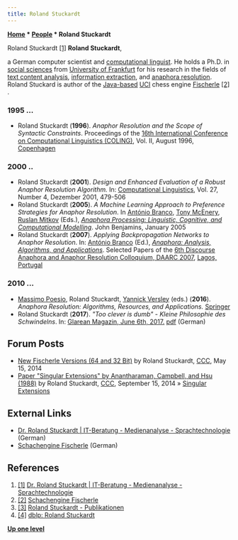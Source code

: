 ```yaml
---
title: Roland Stuckardt
---
```

**[Home](Home "Home") \* [People](People "People") \* Roland Stuckardt**



 [](File:RolandStuckardt012000.JPG) Roland Stuckardt <a id="cite-note-1" href="#cite-ref-1">[1]</a> 
**Roland Stuckardt**,  

a German computer scientist and [computational linguist](https://en.wikipedia.org/wiki/Computational_linguistics). He holds a Ph.D. in [social sciences](https://en.wikipedia.org/wiki/Social_science) from [University of Frankfurt](https://en.wikipedia.org/wiki/Goethe_University_Frankfurt) for his research in the fields of [text content analysis](https://en.wikipedia.org/wiki/Content_analysis), [information extraction](https://en.wikipedia.org/wiki/Information_extraction), and [anaphora resolution](https://en.wikipedia.org/wiki/Anaphora_%28linguistics%29#Anaphor_resolution). 
Roland Stuckard is author of the [Java-based](Java "Java") [UCI](UCI "UCI") chess engine [Fischerle](Fischerle "Fischerle") <a id="cite-note-2" href="#cite-ref-2">[2]</a> . 



### 1995 ...


* Roland Stuckardt (**1996**). *Anaphor Resolution and the Scope of Syntactic Constraints*. Proceedings of the [16th International Conference on Computational Linguistics (COLING)](http://dl.acm.org/citation.cfm?id=992628&picked=prox), Vol. II, August 1996, [Copenhagen](https://en.wikipedia.org/wiki/Copenhagen)


### 2000 ..


* Roland Stuckardt (**2001**). *Design and Enhanced Evaluation of a Robust Anaphor Resolution Algorithm.* In: [Computational Linguistics](http://www.mitpressjournals.org/loi/coli), Vol. 27, Number 4, Dezember 2001, 479-506
* Roland Stuckardt (**2005**). *A Machine Learning Approach to Preference Strategies for Anaphor Resolution*. In [António Branco](http://www.di.fc.ul.pt/%7Eahb/), [Tony McEnery](http://www.ling.lancs.ac.uk/profiles/tony-mcenery), [Ruslan Mitkov](http://pers-www.wlv.ac.uk/%7Ele1825/) (Eds.), *[Anaphora Processing: Linguistic, Cognitive, and Computational Modelling](http://benjamins.com/#catalog/books/cilt.263/main)*. John Benjamins, January 2005
* Roland Stuckardt (**2007**). *Applying Backpropagation Networks to Anaphor Resolution*. In: [António Branco](http://www.di.fc.ul.pt/%7Eahb/) (Ed.), *[Anaphora: Analysis, Algorithms, and Applications](http://www.springer.com/computer/ai/book/978-3-540-71411-8)*. Selected Papers of the [6th Discourse Anaphora and Anaphor Resolution Colloquium, DAARC 2007](http://daarc2007.di.fc.ul.pt/), [Lagos, Portugal](https://en.wikipedia.org/wiki/Lagos,_Portugal)


### 2010 ...


* [Massimo Poesio](https://dblp.uni-trier.de/pers/hd/p/Poesio:Massimo), Roland Stuckardt, [Yannick Versley](https://dblp.uni-trier.de/pers/hd/v/Versley:Yannick) (eds.) (**2016**). *Anaphora Resolution: Algorithms, Resources, and Applications.* [Springer](http://www.springer.com/de/book/9783662479087)
* Roland Stuckardt (**2017**). *"Too clever is dumb" - Kleine Philosophie des Schwindelns*. In: [Glarean Magazin, June 6th, 2017.](https://glarean-magazin.ch/2017/06/06/schach-essay-to-clever-is-dumb-philosophie-des-schwindelns-roland-stuckardt/) [pdf](http://www.stuckardt.de/rsdokumente/glarean-magazin.ch-Schach-Essay%20von%20R%20Stuckardt%20Too%20clever%20is%20dumb.pdf) (German)


## Forum Posts


* [New Fischerle Versions (64 and 32 Bit)](http://www.talkchess.com/forum/viewtopic.php?t=52327) by Roland Stuckardt, [CCC](CCC "CCC"), May 15, 2014
* [Paper "Singular Extensions" by Anantharaman, Campbell, and Hsu (1988)](http://www.talkchess.com/forum/viewtopic.php?t=53713) by Roland Stuckardt, [CCC](CCC "CCC"), September 15, 2014 » [Singular Extensions](Singular_Extensions "Singular Extensions")


## External Links


* [Dr. Roland Stuckardt | IT-Beratung - Medienanalyse - Sprachtechnologie](http://www.stuckardt.de/) (German)
* [Schachengine Fischerle](http://www.stuckardt.de/index.php/schachengine-fischerle.html) (German)


## References


1. <a id="cite-ref-1" href="#cite-note-1">[1]</a> [Dr. Roland Stuckardt | IT-Beratung - Medienanalyse - Sprachtechnologie](http://www.stuckardt.de/)
2. <a id="cite-ref-2" href="#cite-note-2">[2]</a> [Schachengine Fischerle](http://www.stuckardt.de/index.php/schachengine-fischerle.html)
3. <a id="cite-ref-3" href="#cite-note-3">[3]</a> [Roland Stuckardt - Publikationen](http://www.stuckardt.de/index.php/publikationen.html)
4. <a id="cite-ref-4" href="#cite-note-4">[4]</a> [dblp: Roland Stuckardt](https://dblp.uni-trier.de/pers/hd/s/Stuckardt:Roland.html)

**[Up one level](People "People")**







 
